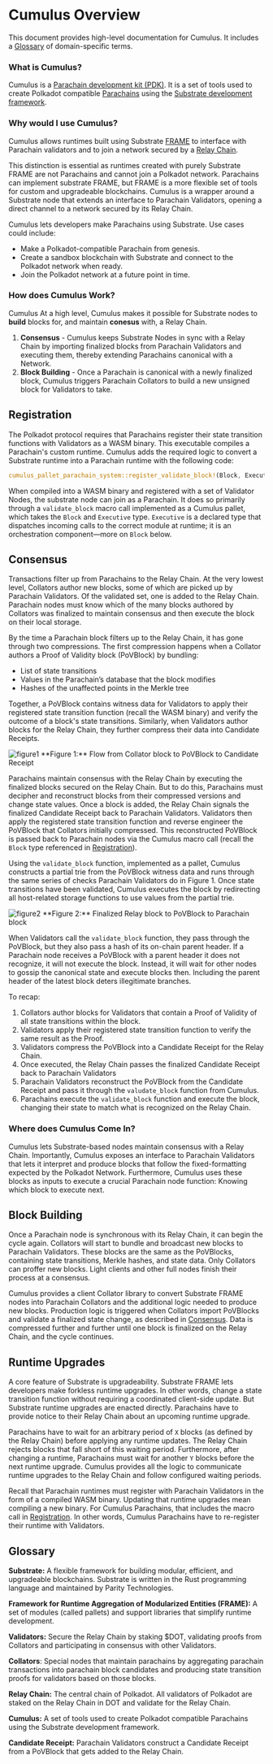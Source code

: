 # Cumulus Overview

This document provides high-level documentation for Cumulus. It includes a [Glossary](#Glossary) of domain-specific terms.

### What is Cumulus?
Cumulus is a [Parachain development kit (PDK)](https://wiki.polkadot.network/docs/en/build-pdk). It is a set of tools used to create Polkadot compatible [Parachains](https://substrate.dev/docs/en/knowledgebase/getting-started/glossary#parachain) using the [Substrate development framework](http://substrate.dev/).

### Why would I use Cumulus?
Cumulus allows runtimes built using Substrate [FRAME](https://substrate.dev/docs/en/knowledgebase/runtime/frame) to interface with Parachain validators and to join a network secured by a [Relay Chain](https://substrate.dev/docs/en/knowledgebase/getting-started/glossary#relay-chain). 

This distinction is essential as runtimes created with purely Substrate FRAME are not Parachains and cannot join a Polkadot network. Parachains can implement substrate FRAME, but FRAME is a more flexible set of tools for custom and upgradeable blockchains. Cumulus is a wrapper around a Substrate node that extends an interface to Parachain Validators, opening a direct channel to a network secured by its Relay Chain. 

Cumulus lets developers make Parachains using Substrate. Use cases could include:
- Make a Polkadot-compatible Parachain from genesis.
- Create a sandbox blockchain with Substrate and connect to the Polkadot network when ready.
- Join the Polkadot network at a future point in time.

### How does Cumulus Work?
Cumulus At a high level, Cumulus makes it possible for Substrate nodes to **build** blocks for, and maintain **conesus** with, a Relay Chain.

1. **Consensus** - Cumulus keeps Substrate Nodes in sync with a Relay Chain by importing finalized blocks from Parachain Validators and executing them, thereby extending Parachains canonical with a Network.
2. **Block Building** - Once a Parachain is canonical with a newly finalized block, Cumulus triggers Parachain Collators to build a new unsigned block for Validators to take.

## Registration
The Polkadot protocol requires that Parachains register their state transition functions with Validators as a WASM binary. This executable compiles a Parachain's custom runtime. Cumulus adds the required logic to convert a Substrate runtime into a Parachain runtime with the following code:

```rust
cumulus_pallet_parachain_system::register_validate_block!(Block, Executive);
```

When compiled into a WASM binary and registered with a set of Validator Nodes, the substrate node can join as a Parachain. It does so primarily through a `validate_block` macro call implemented as a Cumulus pallet, which takes the `Block` and `Executive` type. `Executive` is a declared type that dispatches incoming calls to the correct module at runtime; it is an orchestration component—more on `Block` below.

## Consensus
Transactions filter up from Parachains to the Relay Chain. At the very lowest level, Collators author new blocks, some of which are picked up by Parachain Validators. Of the validated set, one is added to the Relay Chain. Parachain nodes must know which of the many blocks authored by Collators was finalized to maintain consensus and then execute the block on their local storage.

By the time a Parachain block filters up to the Relay Chain, it has gone through two compressions. The first compression happens when a Collator authors a Proof of Validity block (PoVBlock) by bundling:

- List of state transitions
- Values in the Parachain’s database that the block modifies
- Hashes of the unaffected points in the Merkle tree

Together, a PoVBlock contains witness data for Validators to apply their registered state transition function (recall the WASM binary) and verify the outcome of a block's state transitions. Similarly, when Validators author blocks for the Relay Chain, they further compress their data into Candidate Receipts.


<img src="/docs/images/cumulus-figure-1.png" alt="figure1">
**Figure 1:** Flow from Collator block to PoVBlock to Candidate Receipt


Parachains maintain consensus with the Relay Chain by executing the finalized blocks secured on the Relay Chain. But to do this, Parachains must decipher and reconstruct blocks from their compressed versions and change state values. Once a block is added, the Relay Chain signals the finalized Candidate Receipt back to Parachain Validators. Validators then apply the registered state transition function and reverse engineer the PoVBlock that Collators initially compressed. This reconstructed PoVBlock is passed back to Parachain nodes via the Cumulus macro call (recall the `Block` type referenced in [Registration](#Registration)). 

Using the `validate_block` function, implemented as a pallet, Cumulus constructs a partial trie from the PoVBlock witness data and runs through the same series of checks Parachain Validators do in Figure 1. Once state transitions have been validated, Cumulus executes the block by redirecting all host-related storage functions to use values from the partial trie. 


<img src="/docs/images/figure 2.png" alt="figure2">
**Figure 2:** Finalized Relay block to PoVBlock to Parachain block


When Validators call the `validate_block` function, they pass through the PoVBlock, but they also pass a hash of its on-chain parent header.  If a Parachain node receives a PoVBlock with a parent header it does not recognize, it will not execute the block. Instead, it will wait for other nodes to gossip the canonical state and execute blocks then. Including the parent header of the latest block deters illegitimate branches.

To recap:
1. Collators author blocks for Validators that contain a Proof of Validity of all state transitions within the block.
2. Validators apply their registered state transition function to verify the same result as the Proof.
3. Validators compress the PoVBlock into a Candidate Receipt for the Relay Chain.
4. Once executed, the Relay Chain passes the finalized Candidate Receipt back to Parachain Validators
5. Parachain Validators reconstruct the PoVBlock from the Candidate Receipt and pass it through the `valudate_block` function from Cumulus.
6. Parachains execute the `validate_block` function and execute the block, changing their state to match what is recognized on the Relay Chain.

### Where does Cumulus Come In?
Cumulus lets Substrate-based nodes maintain consensus with a Relay Chain. Importantly, Cumulus exposes an interface to Parachain Validators that lets it interpret and produce blocks that follow the fixed-formatting expected by the Polkadot Network. Furthermore, Cumulus uses these blocks as inputs to execute a crucial Parachain node function: Knowing which block to execute next.

## Block Building
Once a Parachain node is synchronous with its Relay Chain, it can begin the cycle again. Collators will start to bundle and broadcast new blocks to Parachain Validators. These blocks are the same as the PoVBlocks, containing state transitions, Merkle hashes, and state data. Only Collators can proffer new blocks. Light clients and other full nodes finish their process at a consensus.

Cumulus provides a client Collator library to convert Substrate FRAME nodes into Parachain Collators and the additional logic needed to produce new blocks. Production logic is triggered when Collators import PoVBlocks and validate a finalized state change, as described in [Consensus](#Consensus). Data is compressed further and further until one block is finalized on the Relay Chain, and the cycle continues.

## Runtime Upgrades
A core feature of Substrate is upgradeability. Substrate FRAME lets developers make forkless runtime upgrades. In other words, change a state transition function without requiring a coordinated client-side update. But Substrate runtime upgrades are enacted directly. Parachains have to provide notice to their Relay Chain about an upcoming runtime upgrade. 

Parachains have to wait for an arbitrary period of `X` blocks (as defined by the Relay Chain) before applying any runtime updates. The Relay Chain rejects blocks that fall short of this waiting period. Furthermore, after changing a runtime, Parachains must wait for another `Y` blocks before the next runtime upgrade. Cumulus provides all the logic to communicate runtime upgrades to the Relay Chain and follow configured waiting periods.

Recall that Parachain runtimes must register with Parachain Validators in the form of a compiled WASM binary. Updating that runtime upgrades mean compiling a new binary. For Cumulus Parachains, that includes the macro call in [Registration](#Registration). In other words, Cumulus Parachains have to re-register their runtime with Validators.

## Glossary 
**Substrate:** A flexible framework for building modular, efficient, and upgradeable blockchains. Substrate is written in the Rust programming language and maintained by Parity Technologies.

**Framework for Runtime Aggregation of Modularized Entities (FRAME):** A set of modules (called pallets) and support libraries that simplify runtime development.

**Validators:** Secure the Relay Chain by staking $DOT, validating proofs from Collators and participating in consensus with other Validators.

**Collators**: Special nodes that maintain parachains by aggregating parachain transactions into parachain block candidates and producing state transition proofs for validators based on those blocks.

**Relay Chain:** The central chain of Polkadot. All validators of Polkadot are staked on the Relay Chain in DOT and validate for the Relay Chain.

**Cumulus:** A set of tools used to create Polkadot compatible Parachains using the Substrate development framework.

**Candidate Receipt:** Parachain Validators construct a Candidate Receipt from a PoVBlock that gets added to the Relay Chain.
